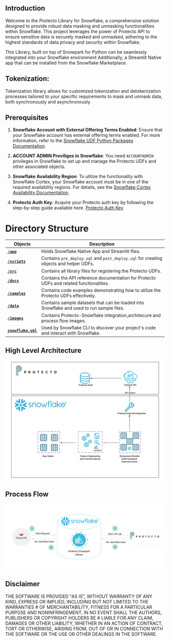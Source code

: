 ## Introduction

Welcome to the Protecto Library for Snowflake, a comprehensive solution designed to provide robust data masking and unmasking functionalities within Snowflake. This project leverages the power of Protecto API to ensure sensitive data is securely masked and unmasked, adhering to the highest standards of data privacy and security within Snowflake.

This Library, built on top of Snowpark for Python can be seamlessly integrated into your Snowflake environment Additionally, a Streamlit Native app that can be installed from the Snowflake Marketplace.

## Tokenization:

Tokenization library allows for customized tokenization and detokenization processes tailored to your specific requirements to mask and unmask data, both synchronously and asynchronously.

## Prerequisites

1. **Snowflake Account with External Offering Terms Enabled**: Ensure that your Snowflake account has external offering terms enabled. For more information, refer to the [Snowflake UDF Python Packages Documentation](https://docs.snowflake.com/en/developer-guide/udf/python/udf-python-packages).

2. **ACCOUNT ADMIN Previliges in Snowflake**: You need `ACCOUNTADMIN` privileges in Snowflake to set up and manage the Protecto UDFs and other associated objects.

3. **Snowflake Availability Region**: To utilize the functionality with Snowflake Cortex, your Snowflake account must be in one of the required availability regions. For details, see the [Snowflake Cortex Availability Documentation](https://docs.snowflake.com/en/user-guide/snowflake-cortex/llm-functions#availability).

4. **Protecto Auth Key**: Acquire your Protecto auth key by following the step-by-step guide available here. [Protecto Auth Key](https://developer.protecto.ai/docs/step-by-step-guide-to-obtain-your-auth-token/)


# Directory Structure

| **Objects**                     | **Description**                                                                                           |
|---------------------------------|-----------------------------------------------------------------------------------------------------------|
| [**`/app`**](./app)             | Holds Snowflake Native App and Streamlit files.                                                           |
| [**`/scripts`**](./scripts)     | Contains `pre_deploy.sql` and `post_deploy.sql` for creating objects and helper UDFs.                     |
| [**`/src`**](./src)             | Contains all library files for registering the Protecto UDFs.                                             |
| [**`/docs`**](./docs)           | Contains the API reference documentation for Protecto UDFs and related functionalities.                    |
| [**`/samples`**](./samples)     | Contains code examples demonstrating how to utilize the Protecto UDFs effectively.                        |
| [**`/data`**](./data)           | Contains sample datasets that can be loaded into Snowflake and used to run sample files.                  |
| [**`/images`**](./images)           | Contains Protecto-Snowflake integration,architecure and process flow images.                  |
| [**`snowflake.yml`**](./snowflake.yml) | Used by Snowflake CLI to discover your project's code and interact with Snowflake.                        |


## High Level Architecture 

![Architecture](./images/architecture.png)


## Process Flow

![Process](./images/process_flow.png)

## Disclaimer
THE SOFTWARE IS PROVIDED "AS IS", WITHOUT WARRANTY OF ANY KIND, EXPRESS OR IMPLIED, INCLUDING BUT NOT LIMITED TO THE WARRANTIES # OF MERCHANTABILITY, FITNESS FOR A PARTICULAR PURPOSE AND NONINFRINGEMENT. IN NO EVENT SHALL THE AUTHORS, PUBLISHERS OR COPYRIGHT HOLDERS BE # LIABLE FOR ANY CLAIM, DAMAGES OR OTHER LIABILITY, WHETHER IN AN ACTION OF CONTRACT, TORT OR OTHERWISE, ARISING FROM, OUT OF OR IN CONNECTION WITH THE SOFTWARE OR THE USE OR OTHER DEALINGS IN THE SOFTWARE.
